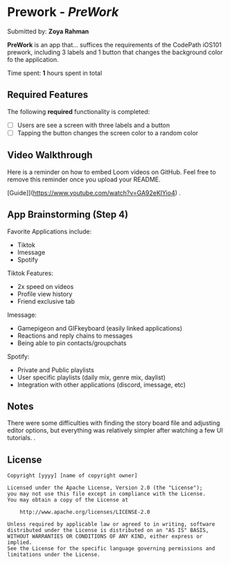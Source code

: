 # Prework - *PreWork*

Submitted by: **Zoya Rahman**

**PreWork** is an app that... suffices the requirements of the CodePath iOS101 prework, including 3 labels and 1 button that changes the background color fo the application.  

Time spent: **1** hours spent in total

## Required Features

The following **required** functionality is completed:

- [ ] Users are see a screen with three labels and a button
- [ ] Tapping the button changes the screen color to a random color
 
## Video Walkthrough

Here is a reminder on how to embed Loom videos on GitHub. Feel free to remove this reminder once you upload your README. 

[Guide]](https://www.youtube.com/watch?v=GA92eKlYio4) .

## App Brainstorming (Step 4)

Favorite Applications include:
- Tiktok
- Imessage
- Spotify

Tiktok Features:
- 2x speed on videos
- Profile view history
- Friend exclusive tab

Imessage:
- Gamepigeon and GIFkeyboard (easily linked applications)
- Reactions and reply chains to messages
- Being able to pin contacts/groupchats

Spotify:
- Private and Public playlists
- User specific playlists (daily mix, genre mix, daylist)
- Integration with other applications (discord, imessage, etc)

## Notes

There were some difficulties with finding the story board file and adjusting editor options, but everything was relatively simpler after watching a few UI tutorials. .

## License

    Copyright [yyyy] [name of copyright owner]

    Licensed under the Apache License, Version 2.0 (the "License");
    you may not use this file except in compliance with the License.
    You may obtain a copy of the License at

        http://www.apache.org/licenses/LICENSE-2.0

    Unless required by applicable law or agreed to in writing, software
    distributed under the License is distributed on an "AS IS" BASIS,
    WITHOUT WARRANTIES OR CONDITIONS OF ANY KIND, either express or implied.
    See the License for the specific language governing permissions and
    limitations under the License.

